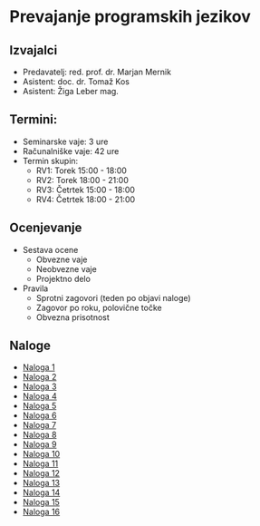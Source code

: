 # Prevajanje programskih jezikov

## Izvajalci

* Predavatelj: red. prof. dr. Marjan Mernik
* Asistent: doc. dr. Tomaž Kos
* Asistent: Žiga Leber mag.

## Termini:

* Seminarske vaje: 3 ure
* Računalniške vaje: 42 ure
* Termin skupin:
  - RV1: Torek 15:00 - 18:00
  - RV2: Torek 18:00 - 21:00
  - RV3: Četrtek 15:00 - 18:00
  - RV4: Četrtek 18:00 - 21:00

## Ocenjevanje

* Sestava ocene
  - Obvezne vaje
  - Neobvezne vaje
  - Projektno delo
* Pravila
  - Sprotni zagovori (teden po objavi naloge)
  - Zagovor po roku, polovične točke
  - Obvezna prisotnost

## Naloge

* [Naloga 1](tasks/task1)
* [Naloga 2](tasks/task2)
* [Naloga 3](tasks/task3)
* [Naloga 4](tasks/task4)
* [Naloga 5](tasks/task5)
* [Naloga 6](tasks/task6)
* [Naloga 7](tasks/task7)
* [Naloga 8](tasks/task8)
* [Naloga 9](tasks/task9)
* [Naloga 10](tasks/task10)
* [Naloga 11](tasks/task11)
* [Naloga 12](tasks/task12)
* [Naloga 13](tasks/task13)
* [Naloga 14](tasks/task14)
* [Naloga 15](tasks/task15)
* [Naloga 16](tasks/task16)
